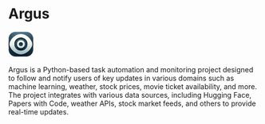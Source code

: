 # Argus

<img src="assets/icon.png" width=50>

Argus is a Python-based task automation and monitoring project designed to follow and notify users of key updates in various domains such as machine learning, weather, stock prices, movie ticket availability, and more. The project integrates with various data sources, including Hugging Face, Papers with Code, weather APIs, stock market feeds, and others to provide real-time updates.